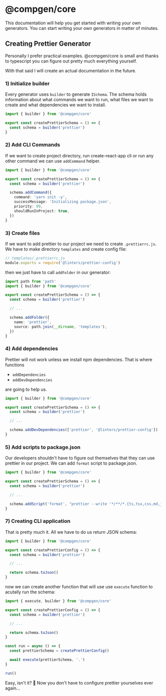 # @compgen/core

This documentation will help you get started with writing your own generators. You can start writing your own generators in matter of minutes.

## Creating Prettier Generator

Personally I prefer practical examples. @compgen/core is small and thanks to typescript you can figure out pretty much everything yourself.

With that said I will create an actual documentation in the future.

### 1) Initialize builder

Every generator uses `builder` to generate `ISchema`. The schema holds information about what commands we want to run, what files we want to create and what dependencies we want to install.

```ts
import { builder } from '@compgen/core'

export const createPrettierSchema = () => {
  const schema = builder('prettier')
}
```

### 2) Add CLI Commands

If we want to create project directory, run create-react-app cli or run any other command we can use `addCommand` helper.

```ts
import { builder } from '@compgen/core'

export const createPrettierSchema = () => {
  const schema = builder('prettier')

  schema.addCommand({
    command: 'yarn init -y',
    successMessage: 'Initializing package.json',
    priority: 99,
    shouldRunInProject: true,
  })
}
```

### 3) Create files

If we want to add prettier to our project we need to create `.prettierrc.js`. We have to make directory `templates` and create config file:

```ts
// templates/.prettierrc.js
module.exports = require('@linters/prettier-config')
```

then we just have to call `addFolder` in our generator:

```ts
import path from 'path'
import { builder } from '@compgen/core'

export const createPrettierSchema = () => {
  const schema = builder('prettier')

  // ...

  schema.addFolder({
    name: 'prettier',
    source: path.join(__dirname, 'templates'),
  })
}
```

### 4) Add dependencies

Prettier will not work unless we install npm dependencies. That is where functions

- `addDependencies`
- `addDevDependencies`

are going to help us.

```ts
import { builder } from '@compgen/core'

export const createPrettierSchema = () => {
  const schema = builder('prettier')

  // ...

  schema.addDevDependencies(['prettier', '@linters/prettier-config'])
}
```

### 5) Add scripts to package.json

Our developers shouldn't have to figure out themselves that they can use prettier in our project. We can add `format` script to package.json.

```ts
import { builder } from '@compgen/core'

export const createPrettierSchema = () => {
  const schema = builder('prettier')

  // ...

  schema.addScript('format', "prettier --write '*/**/*.{ts,tsx,css,md,json}'")
}
```

### 7) Creating CLI application

That is pretty much it. All we have to do us return JSON schema:

```ts
import { builder } from '@compgen/core'

export const createPrettierConfig = () => {
  const schema = builder('prettier')

  // ...

  return schema.toJson()
}
```

now we can create another function that will use use `execute` function to acutally run the schema:

```ts
import { execute, builder } from '@compgen/core'

export const createPrettierConfig = () => {
  const schema = builder('prettier')

  // ...

  return schema.toJson()
}

const run = async () => {
  const prettierSchema = createPrettierConfig()

  await execute(prettierSchema, '.')
}

run()
```

Easy, isn't it? 🚀 Now you don't have to configure prettier yourselves ever again...
